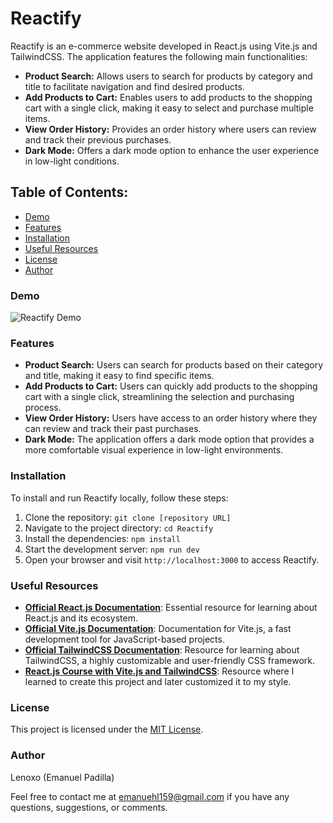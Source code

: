 # Reactify

Reactify is an e-commerce website developed in React.js using Vite.js and TailwindCSS. The application features the following main functionalities:

- **Product Search:** Allows users to search for products by category and title to facilitate navigation and find desired products.
- **Add Products to Cart:** Enables users to add products to the shopping cart with a single click, making it easy to select and purchase multiple items.
- **View Order History:** Provides an order history where users can review and track their previous purchases.
- **Dark Mode:** Offers a dark mode option to enhance the user experience in low-light conditions.

## Table of Contents:
- [Demo](#demo)
- [Features](#features)
- [Installation](#installation)
- [Useful Resources](#useful-resources)
- [License](#license)
- [Author](#author)

### Demo

![Reactify Demo](https://media.giphy.com/media/v1.Y2lkPTc5MGI3NjExNzdmM2I5NmRhNWM2ZDQ5MDEwYjBiZDAyOTRhYmIwMmI1OGJkZTVhZSZlcD12MV9pbnRlcm5hbF9naWZzX2dpZklkJmN0PWc/gtOmlOjB0yE9mHueaS/giphy.gif)

### Features

- **Product Search:** Users can search for products based on their category and title, making it easy to find specific items.
- **Add Products to Cart:** Users can quickly add products to the shopping cart with a single click, streamlining the selection and purchasing process.
- **View Order History:** Users have access to an order history where they can review and track their past purchases.
- **Dark Mode:** The application offers a dark mode option that provides a more comfortable visual experience in low-light environments.

### Installation

To install and run Reactify locally, follow these steps:

1. Clone the repository: `git clone [repository URL]`
2. Navigate to the project directory: `cd Reactify`
3. Install the dependencies: `npm install`
4. Start the development server: `npm run dev`
5. Open your browser and visit `http://localhost:3000` to access Reactify.

### Useful Resources

- **[Official React.js Documentation](https://react.dev/)**: Essential resource for learning about React.js and its ecosystem.
- **[Official Vite.js Documentation](https://vitejs.dev/)**: Documentation for Vite.js, a fast development tool for JavaScript-based projects.
- **[Official TailwindCSS Documentation](https://tailwindcss.com/)**: Resource for learning about TailwindCSS, a highly customizable and user-friendly CSS framework.
- **[React.js Course with Vite.js and TailwindCSS](https://platzi.com/cursos/react-vite-tailwindcss/)**: Resource where I learned to create this project and later customized it to my style.

### License

This project is licensed under the [MIT License](LICENSE).

### Author

Lenoxo (Emanuel Padilla)

Feel free to contact me at [emanuehl159@gmail.com](mailto:emanuehl159@gmail.com) if you have any questions, suggestions, or comments.
